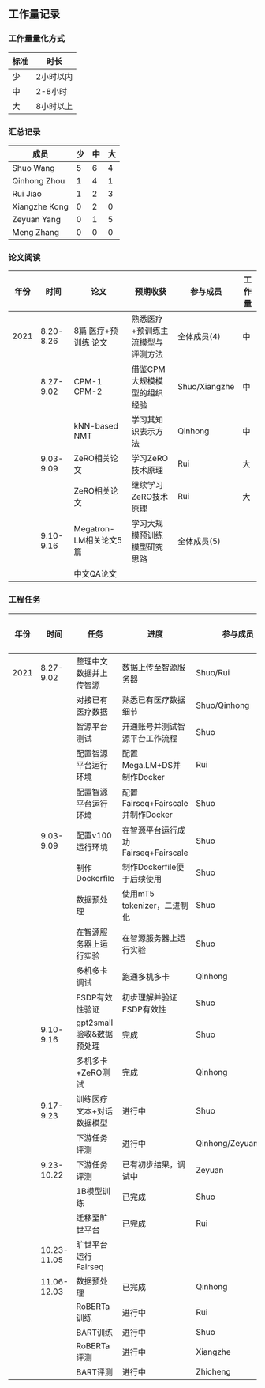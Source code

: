 ## 工作量记录

### 工作量量化方式

| 标准 | 时长      |
| ---- | --------- |
| 少   | 2小时以内 |
| 中   | 2-8小时   |
| 大   | 8小时以上 |

### 汇总记录

| 成员          | 少   | 中   | 大   |
| ------------- | ---- | ---- | ---- |
| Shuo Wang     | 5    | 6    | 4    |
| Qinhong Zhou  | 1    | 4    | 1    |
| Rui Jiao      | 1    | 2    | 3    |
| Xiangzhe Kong | 0    | 2    | 0    |
| Zeyuan Yang   | 0    | 1    | 5    |
| Meng Zhang    | 0    | 0    | 0    |



### 论文阅读

| 年份 | 时间      | 论文                   | 预期收获                          | 参与成员      | 工作量 |
| ---- | --------- | ---------------------- | --------------------------------- | ------------- | ------ |
| 2021 | 8.20-8.26 | 8篇 医疗+预训练 论文   | 熟悉医疗+预训练主流模型与评测方法 | 全体成员(4)   | 中     |
|      | 8.27-9.02 | CPM-1 CPM-2            | 借鉴CPM大规模模型的组织经验       | Shuo/Xiangzhe | 中     |
|      |           | kNN-based NMT          | 学习其知识表示方法                | Qinhong       | 中     |
|      | 9.03-9.09 | ZeRO相关论文           | 学习ZeRO技术原理                  | Rui           | 大     |
|      |           | ZeRO相关论文           | 继续学习ZeRO技术原理              | Rui           | 大     |
|      | 9.10-9.16 | Megatron-LM相关论文5篇 | 学习大规模预训练模型研究思路      | 全体成员(5)   |        |
|      |           | 中文QA论文             |                                   |               |        |

### 工程任务

| 年份 | 时间        | 任务                      | 进度                                | 参与成员            | 工作量 |
| ---- | ----------- | ------------------------- | ----------------------------------- | ------------------- | ------ |
| 2021 | 8.27-9.02   | 整理中文数据并上传智源    | 数据上传至智源服务器                | Shuo/Rui            | 少     |
|      |             | 对接已有医疗数据          | 熟悉已有医疗数据细节                | Shuo/Qinhong        | 少     |
|      |             | 智源平台测试              | 开通账号并测试智源平台工作流程      | Shuo                | 中     |
|      |             | 配置智源平台运行环境      | 配置Mega.LM+DS并制作Docker          | Rui                 | 大     |
|      |             | 配置智源平台运行环境      | 配置Fairseq+Fairscale并制作Docker   | Shuo                | 大     |
|      | 9.03-9.09   | 配置v100运行环境          | 在智源平台运行成功Fairseq+Fairscale | Shuo                | 大     |
|      |             | 制作Dockerfile            | 制作Dockerfile便于后续使用          | Shuo                | 大     |
|      |             | 数据预处理                | 使用mT5 tokenizer，二进制化         | Shuo                | 小     |
|      |             | 在智源服务器上运行实验    | 在智源服务器上运行实验              | Shuo                | 中     |
|      |             | 多机多卡调试              | 跑通多机多卡                        | Qinhong             | 大     |
|      |             | FSDP有效性验证            | 初步理解并验证FSDP有效性            | Shuo                | 大     |
|      | 9.10-9.16   | gpt2small验收&数据预处理  | 完成                                | Shuo                | 少     |
|      |             | 多机多卡+ZeRO测试         | 完成                                | Qinhong             | 中     |
|      | 9.17-9.23   | 训练医疗文本+对话数据模型 | 进行中                              | Shuo                | 中     |
|      |             | 下游任务评测              | 进行中                              | Qinhong/Zeyuan/Shuo | 中     |
|      | 9.23-10.22  | 下游任务评测              | 已有初步结果，调试中                | Zeyuan              | 大*5   |
|      |             | 1B模型训练                | 已完成                              | Shuo                | 少     |
|      |             | 迁移至旷世平台            | 已完成                              | Rui                 | 中     |
|      | 10.23-11.05 | 旷世平台运行Fairseq       |                                     |                     |        |
|      | 11.06-12.03 | 数据预处理                | 已完成                              | Qinhong             | 中     |
|      |             | RoBERTa训练               | 进行中                              | Rui                 | 中     |
|      |             | BART训练                  | 进行中                              | Shuo                | 中     |
|      |             | RoBERTa评测               | 进行中                              | Xiangzhe            | 大     |
|      |             | BART评测                  | 进行中                              | Zhicheng            | 大     |

